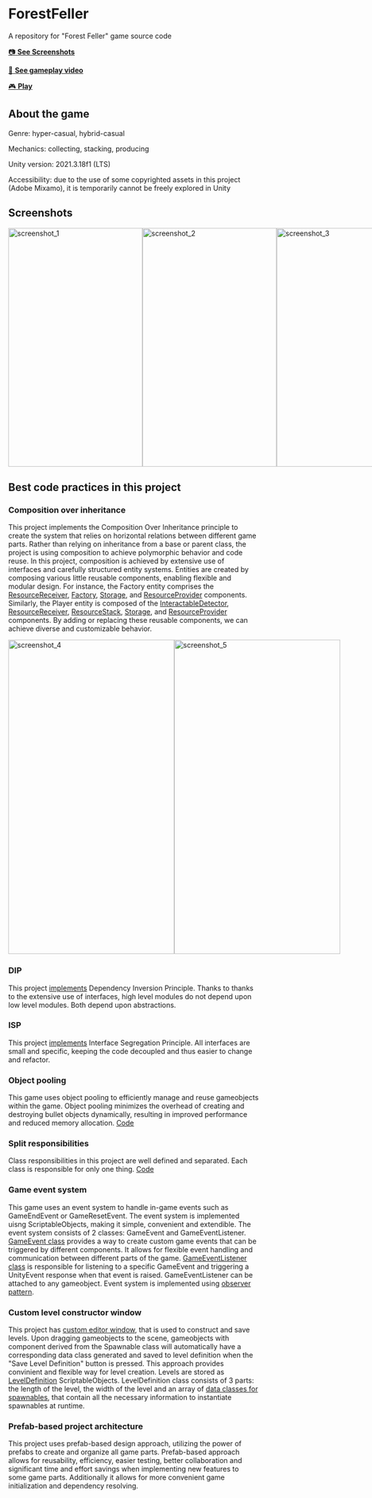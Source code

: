 # ForestFeller
A repository for "Forest Feller" game source code

[:camera: **See Screenshots**](#screenshots)

[:movie_camera: **See gameplay video**](https://www.youtube.com/watch?v=EBuS0Xp_in8)

[:video_game: **Play**](https://play.google.com/store/apps/details?id=com.Yankeezulu.ForestFeller)

## About the game
Genre: hyper-casual, hybrid-casual

Mechanics: collecting, stacking, producing

Unity version: 2021.3.18f1 (LTS)

Accessibility: due to the use of some copyrighted assets in this project (Adobe Mixamo), it is temporarily cannot be freely explored in Unity

## Screenshots

<div style="display:flex;">
  <img src="https://github.com/YankeeZuluDev/ForestFeller/assets/129124150/6118a35f-9ad2-42e4-b560-680f06374ad2" alt="screenshot_1" width="270" height="480">
  <img src="https://github.com/YankeeZuluDev/ForestFeller/assets/129124150/915e1403-8b5b-415c-8d1b-f4408078ec91" alt="screenshot_2" width="270" height="480">
  <img src="https://github.com/YankeeZuluDev/ForestFeller/assets/129124150/74fe78a6-68e1-486a-b0d2-8672a7ac4066" alt="screenshot_3" width="270" height="480">
</div>

## Best сode practices in this project

### Composition over inheritance
This project implements the Composition Over Inheritance principle to create the system that relies on horizontal relations between different game parts. Rather than relying on inheritance from a base or parent class, the project is using composition to achieve polymorphic behavior and code reuse. In this project, composition is achieved by extensive use of interfaces and carefully structured entity systems. Entities are created by composing various little reusable components, enabling flexible and modular design. For instance, the Factory entity comprises the [ResourceReceiver](https://github.com/YankeeZuluDev/ForestFeller/blob/main/Assets/Scripts/ResourceProcessing/ResourceReceiver.cs), [Factory](https://github.com/YankeeZuluDev/ForestFeller/blob/main/Assets/Scripts/ResourceProcessing/Factory.cs), [Storage](https://github.com/YankeeZuluDev/ForestFeller/blob/main/Assets/Scripts/Storage/Storage.cs), and [ResourceProvider](https://github.com/YankeeZuluDev/ForestFeller/blob/main/Assets/Scripts/ResourceProcessing/ResourceProvider.cs) components. Similarly, the Player entity is composed of the [InteractableDetector](https://github.com/YankeeZuluDev/ForestFeller/blob/main/Assets/Scripts/Interaction/InteractableDetector.cs), [ResourceReceiver](https://github.com/YankeeZuluDev/ForestFeller/blob/main/Assets/Scripts/ResourceProcessing/ResourceReceiver.cs), [ResourceStack](https://github.com/YankeeZuluDev/ForestFeller/blob/main/Assets/Scripts/Stack/ResourceStack.cs), [Storage](https://github.com/YankeeZuluDev/ForestFeller/blob/main/Assets/Scripts/Storage/Storage.cs), and [ResourceProvider](https://github.com/YankeeZuluDev/ForestFeller/blob/main/Assets/Scripts/ResourceProcessing/ResourceProvider.cs) components. By adding or replacing these reusable components, we can achieve diverse and customizable behavior.

<div style="display:flex;">
  <img src="https://github.com/YankeeZuluDev/ForestFeller/assets/129124150/c41c39cc-6ecf-42ba-b748-a8779a95d441" alt="screenshot_4" width="334" height="632">
  <img src="https://github.com/YankeeZuluDev/ForestFeller/assets/129124150/ab668773-719a-4279-8ff4-44c25826caa4" alt="screenshot_5" width="334" height="632">
</div>

### DIP
This project [implements](https://github.com/YankeeZuluDev/ForestFeller/tree/main/Assets/Scripts/Interfaces) Dependency Inversion Principle. Thanks to thanks to the extensive use of interfaces, high level modules do not depend upon low level modules. Both depend upon abstractions.

### ISP
This project [implements](https://github.com/YankeeZuluDev/ForestFeller/tree/main/Assets/Scripts/Interfaces) Interface Segregation Principle. All interfaces are small and specific, keeping the code decoupled and thus easier to change and refactor.

### Object pooling
This game uses object pooling to efficiently manage and reuse gameobjects within the game. Object pooling minimizes the overhead of creating and destroying bullet objects dynamically, resulting in improved performance and reduced memory allocation. [Code](https://github.com/YankeeZuluDev/ForestFeller/blob/main/Assets/Scripts/ObjectPools/ResourcePools.cs)

### Split responsibilities
Class responsibilities in this project are well defined and separated. Each class is responsible for only one thing. [Code](https://github.com/YankeeZuluDev/ForestFeller/tree/main/Assets/Scripts/ResourceProcessing)

### Game event system
This game uses an event system to handle in-game events such as GameEndEvent or GameResetEvent. The event system is implemented uisng ScriptableObjects, making it simple, convenient and extendible. The event system consists of 2 classes: GameEvent and GameEventListener. [GameEvent class](https://github.com/YankeeZuluDev/ForestFeller/blob/main/Assets/Scripts/Events/GameEvent.cs) provides a way to create custom game events that can be triggered by different components. It allows for flexible event handling and communication between different parts of the game. [GameEventListener class](https://github.com/YankeeZuluDev/ForestFeller/blob/main/Assets/Scripts/Events/GameEventListener.cs) is responsible for listening to a specific GameEvent and triggering a UnityEvent response when that event is raised. GameEventListener can be attached to any gameobject. Event system is implemented using [observer pattern](https://en.wikipedia.org/wiki/Observer_pattern).

### Custom level constructor window
This project has [custom editor window](https://github.com/YankeeZuluDev/ForestFeller/blob/main/Assets/Editor/LevelConstructor.cs), that is used to construct and save levels. Upon dragging gameobjects to the scene, gameobjects with component derived from the Spawnable class will automatically have a corresponding data class generated and saved to level definition when the "Save Level Definition" button is pressed. This approach provides convinient and flexible way for level creation. Levels are stored as [LevelDefinition](https://github.com/YankeeZuluDev/ForestFeller/blob/main/Assets/Scripts/Level/LevelDefinition.cs) ScriptableObjects. LevelDefinition class consists of 3 parts: the length of the level, the width of the level and an array of [data classes for spawnables](https://github.com/YankeeZuluDev/ForestFeller/blob/main/Assets/Scripts/ResourceData/SpawnableData.cs), that contain all the necessary information to instantiate spawnables at runtime.

### Prefab-based project architecture
This project uses prefab-based design approach, utilizing the power of prefabs to create and organize all game parts. Prefab-based approach allows for reusability, efficiency, easier testing, better collaboration and significant time and effort savings when implementing new features to some game parts. Additionally it allows for more convenient game initialization and dependency resolving.
